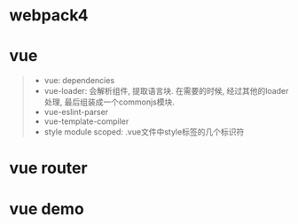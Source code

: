 # webpack4
# vue
 > * vue: dependencies
 > * vue-loader: 会解析组件, 提取语言块. 在需要的时候, 经过其他的loader处理, 最后组装成一个commonjs模块.
 > * vue-eslint-parser
 > * vue-template-compiler
 > * style module scoped: .vue文件中style标签的几个标识符
# vue router
# vue demo
